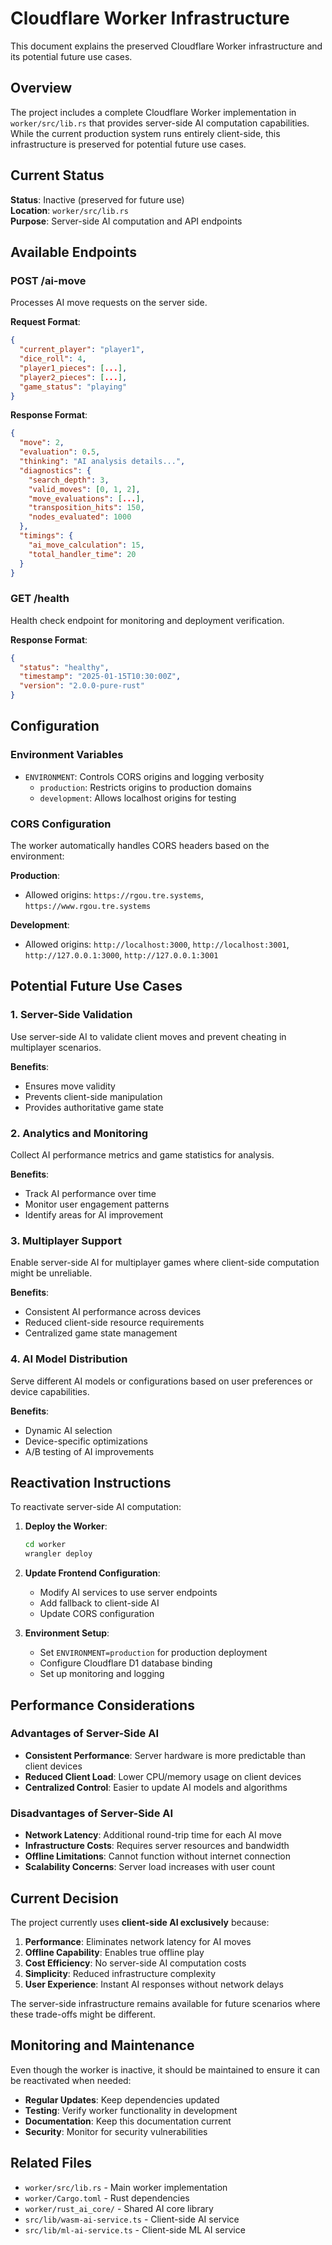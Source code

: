 # Cloudflare Worker Infrastructure

This document explains the preserved Cloudflare Worker infrastructure and its potential future use cases.

## Overview

The project includes a complete Cloudflare Worker implementation in `worker/src/lib.rs` that provides server-side AI computation capabilities. While the current production system runs entirely client-side, this infrastructure is preserved for potential future use cases.

## Current Status

**Status**: Inactive (preserved for future use)  
**Location**: `worker/src/lib.rs`  
**Purpose**: Server-side AI computation and API endpoints

## Available Endpoints

### POST /ai-move

Processes AI move requests on the server side.

**Request Format**:

```json
{
  "current_player": "player1",
  "dice_roll": 4,
  "player1_pieces": [...],
  "player2_pieces": [...],
  "game_status": "playing"
}
```

**Response Format**:

```json
{
  "move": 2,
  "evaluation": 0.5,
  "thinking": "AI analysis details...",
  "diagnostics": {
    "search_depth": 3,
    "valid_moves": [0, 1, 2],
    "move_evaluations": [...],
    "transposition_hits": 150,
    "nodes_evaluated": 1000
  },
  "timings": {
    "ai_move_calculation": 15,
    "total_handler_time": 20
  }
}
```

### GET /health

Health check endpoint for monitoring and deployment verification.

**Response Format**:

```json
{
  "status": "healthy",
  "timestamp": "2025-01-15T10:30:00Z",
  "version": "2.0.0-pure-rust"
}
```

## Configuration

### Environment Variables

- `ENVIRONMENT`: Controls CORS origins and logging verbosity
  - `production`: Restricts origins to production domains
  - `development`: Allows localhost origins for testing

### CORS Configuration

The worker automatically handles CORS headers based on the environment:

**Production**:

- Allowed origins: `https://rgou.tre.systems`, `https://www.rgou.tre.systems`

**Development**:

- Allowed origins: `http://localhost:3000`, `http://localhost:3001`, `http://127.0.0.1:3000`, `http://127.0.0.1:3001`

## Potential Future Use Cases

### 1. Server-Side Validation

Use server-side AI to validate client moves and prevent cheating in multiplayer scenarios.

**Benefits**:

- Ensures move validity
- Prevents client-side manipulation
- Provides authoritative game state

### 2. Analytics and Monitoring

Collect AI performance metrics and game statistics for analysis.

**Benefits**:

- Track AI performance over time
- Monitor user engagement patterns
- Identify areas for AI improvement

### 3. Multiplayer Support

Enable server-side AI for multiplayer games where client-side computation might be unreliable.

**Benefits**:

- Consistent AI performance across devices
- Reduced client-side resource requirements
- Centralized game state management

### 4. AI Model Distribution

Serve different AI models or configurations based on user preferences or device capabilities.

**Benefits**:

- Dynamic AI selection
- Device-specific optimizations
- A/B testing of AI improvements

## Reactivation Instructions

To reactivate server-side AI computation:

1. **Deploy the Worker**:

   ```bash
   cd worker
   wrangler deploy
   ```

2. **Update Frontend Configuration**:
   - Modify AI services to use server endpoints
   - Add fallback to client-side AI
   - Update CORS configuration

3. **Environment Setup**:
   - Set `ENVIRONMENT=production` for production deployment
   - Configure Cloudflare D1 database binding
   - Set up monitoring and logging

## Performance Considerations

### Advantages of Server-Side AI

- **Consistent Performance**: Server hardware is more predictable than client devices
- **Reduced Client Load**: Lower CPU/memory usage on client devices
- **Centralized Control**: Easier to update AI models and algorithms

### Disadvantages of Server-Side AI

- **Network Latency**: Additional round-trip time for each AI move
- **Infrastructure Costs**: Requires server resources and bandwidth
- **Offline Limitations**: Cannot function without internet connection
- **Scalability Concerns**: Server load increases with user count

## Current Decision

The project currently uses **client-side AI exclusively** because:

1. **Performance**: Eliminates network latency for AI moves
2. **Offline Capability**: Enables true offline play
3. **Cost Efficiency**: No server-side AI computation costs
4. **Simplicity**: Reduced infrastructure complexity
5. **User Experience**: Instant AI responses without network delays

The server-side infrastructure remains available for future scenarios where these trade-offs might be different.

## Monitoring and Maintenance

Even though the worker is inactive, it should be maintained to ensure it can be reactivated when needed:

- **Regular Updates**: Keep dependencies updated
- **Testing**: Verify worker functionality in development
- **Documentation**: Keep this documentation current
- **Security**: Monitor for security vulnerabilities

## Related Files

- `worker/src/lib.rs` - Main worker implementation
- `worker/Cargo.toml` - Rust dependencies
- `worker/rust_ai_core/` - Shared AI core library
- `src/lib/wasm-ai-service.ts` - Client-side AI service
- `src/lib/ml-ai-service.ts` - Client-side ML AI service

